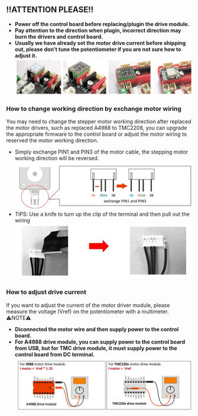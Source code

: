 ## !!ATTENTION PLEASE!!
- **Power off the control board before replacing/plugin the drive module.**
- **Pay attention to the direction when plugin, incorrect direction may burn the drivers and control board.**
- **Usually we have already set the motor drive current before shipping out, please don't tune the potentiometer if you are not sure how to adjust it.**
![](1.jpg)
### How to change working direction by exchange motor wiring 
You may need to change the stepper motor working direction after replaced the motor drivers, such as replaced A4988 to TMC2208, you can upgrade the appropriate firmware to the control board or adjust the motor wiring to reserved the motor working direction.
- Simply exchange PIN1 and PIN3 of the motor cable, the stepping motor working direction will be reversed.
![](2.jpg)
- TIPS: Use a knife to turn up the clip of the terminal and then pull out the wiring
![](3.jpg)

### How to adjust drive current
If you want to adjust the current of the motor driver module, please measure the voltage (Vref) on the potentiometer with a multimeter.
:warning:NOTE:warning:  
- **Diconnected the motor wire and then supply power to the control board.**
- **For A4988 drive module, you can supply power to the control board from USB, but for TMC drive module, it must supply power to the control board from DC terminal.**
![](4.jpg)


